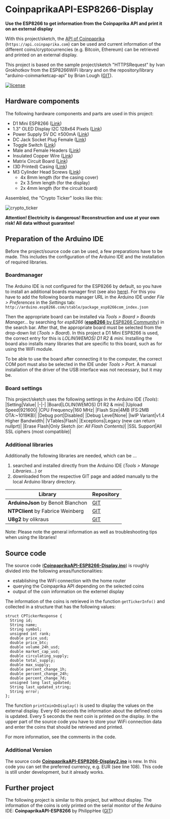# CoinpaprikaAPI-ESP8266-Display

**Use the ESP8266 to get information from the Coinpaprika API and print it on an external display**

With this project/sketch, the [API of Coinpaprika](https://api.coinpaprika.com) (`https://api.coinpaprika.com`) can be used and current information of the different coins/cryptocurrencies (e.g. Bitcoin, Ethereum) can be retrieved and printed on an external display.

This project is based on the sample project/sketch "HTTPSRequest" by Ivan Grokhotkov from the ESP8266WiFi library and on the repository/library "arduino-coinmarketcap-api" by Brian Lough ([GIT](https://github.com/witnessmenow/arduino-coinmarketcap-api)).

[![license](https://img.shields.io/badge/license-MIT-orange.svg)](LICENSE)

## Hardware components
The following hardware components and parts are used in this project:
- D1 Mini ESP8266 ([Link](https://amzn.to/2QwETcy))
- 1.3" OLED Display I2C 128x64 Pixels ([Link](https://amzn.to/3e8u20L))
- Power Supply 5V DC &#8805;500mA ([Link](https://amzn.to/3uZEFd8))
- DC Jack Socket Plug Female ([Link](https://amzn.to/3mUrJSJ))
- Toggle Switch ([Link](https://amzn.to/2OUV42W))
- Male and Female Headers ([Link](https://amzn.to/3tsMK9A))
- Insulated Copper Wire ([Link](https://amzn.to/3sqMl6v))
- Matrix Circuit Board ([Link](https://www.reichelt.de/lochrasterplatine-hartpapier-50x100mm-h25pr050-p8268.html))
- (3D Printed) Casing ([Link](https://www.thingiverse.com/thing:4831865))
- M3 Cylinder Head Screws ([Link](https://www.reichelt.de/zylinderkopfschrauben-schlitz-m3-8-mm-szk-m3x8-200-p65693.html))
    - 4x 8mm length (for the casing cover)
    - 2x 3.5mm length (for the display)
    - 2x 4mm length (for the circuit board)

Assembled, the "Crypto Ticker" looks like this:

![crypto_ticker](https://user-images.githubusercontent.com/81238678/115126510-cd84a100-9fcf-11eb-881d-0415081a4e98.jpg)

**Attention! Electricity is dangerous!
Reconstruction and use at your own risk!
All data without guarantee!**

## Preparation of the Arduino IDE
Before the project/source code can be used, a few preparations have to be made. This includes the configuration of the Arduino IDE and the installation of required libraries.

### Boardmanager
The Arduino IDE is not configured for the ESP8266 by default, so you have to install an additional boards manager first (see also [here](https://github.com/esp8266/Arduino)). For this you have to add the following boards manager URL in the Arduino IDE under *File > Preferences* in the *Settings* tab: `http://arduino.esp8266.com/stable/package_esp8266com_index.json`

Then the appropriate board can be installed via *Tools > Board > Boards Manager...* by searching for *esp8266* ([**esp8266** by ESP8266 Community](https://github.com/esp8266/Arduino)) in the search bar. After that, the appropriate board must be selected from the drop-down list (*Tools > Board*). In this project a D1 Mini ESP8266 is used, the correct entry for this is *LOLIN(WEMOS) D1 R2 & mini*. Installing the board also installs many libraries that are specific to this board, such as for using the WiFi module.

To be able to use the board after connecting it to the computer, the correct COM port must also be selected in the IDE under *Tools > Port*. A manual installation of the driver of the USB interface was not necessary, but it may be.

### Board settings
This project/sketch uses the following settings in the Arduino IDE (*Tools*):
|Setting|Value|
|-|-|
|Board|LOLIN(WEMOS) D1 R2 & mini|
|Upload Speed|921600|
|CPU Frequency|160 MHz|
|Flash Size|4MB (FS:2MB OTA:~1019KB)|
|Debug port|Disabled|
|Debug Level|None|
|lwIP Variant|v1.4 Higher Bandwidth|
|VTables|Flash|
|Exceptions|Legacy (new can return nullprt)|
|Erase Flash|Only Sketch *(or: All Flash Contents)*|
|SSL Support|All SSL ciphers (most compatible)|

### Additional libraries
Additionally the following libraries are needed, which can be ...
1. searched and installed directly from the Arduino IDE (*Tools > Manage Libraries...*) or
2. downloaded from the respective GIT page and added manually to the local Arduino library directory.

|Library|Repository|
|-|-|
|**ArduinoJson** by Benoit Blanchon|[GIT](https://github.com/bblanchon/ArduinoJson)|
|**NTPClient** by Fabrice Weinberg|[GIT](https://github.com/arduino-libraries/NTPClient)|
|**U8g2** by olikraus|[GIT](https://github.com/olikraus/u8g2)|

Note: Please note the general information as well as troubleshooting tips when using the libraries!


## Source code
The source code ([**CoinpaprikaAPI-ESP8266-Display.ino**](CoinpaprikaAPI-ESP8266-Display.ino)) is roughly divided into the following areas/functionalities:
- establishing the WiFi connection with the home router
- querying the Coinpaprika API depending on the selected coins
- output of the coin information on the externel display

The information of the coins is retrieved in the function `getTickerInfo()` and collected in a structure that has the following values:
```
struct CPTickerResponse {
  String id;
  String name;
  String symbol;
  unsigned int rank;
  double price_usd;
  double price_btc;
  double volume_24h_usd;
  double market_cap_usd;
  double circulating_supply;
  double total_supply;
  double max_supply;
  double percent_change_1h;
  double percent_change_24h;
  double percent_change_7d;
  unsigned long last_updated;
  String last_updated_string;
  String error;
};
```

The function `printCoinOnDisplay()` is used to display the values on the external display. Every 60 seconds the information about the defined coins is updated. Every 5 seconds the next coin is printed on the display. In the upper part of the source code you have to store your WiFi connection data and enter the coins that should be retrieved and printed.

For more information, see the comments in the code.

### Additional Version 
The source code [**CoinpaprikaAPI-ESP8266-Display2.ino**](CoinpaprikaAPI-ESP8266-Display2.ino) is new. In this code you can set the preferred currency, e.g. EUR (see line 108). This code is still under development, but it already works.

## Further project
The following project is similar to this project, but without display. The information of the coins is only printed on the serial monitor of the Arduino IDE:
**CoinpaprikaAPI-ESP8266** by PhilippHee ([GIT](https://github.com/PhilippHee/CoinpaprikaAPI-ESP8266))
